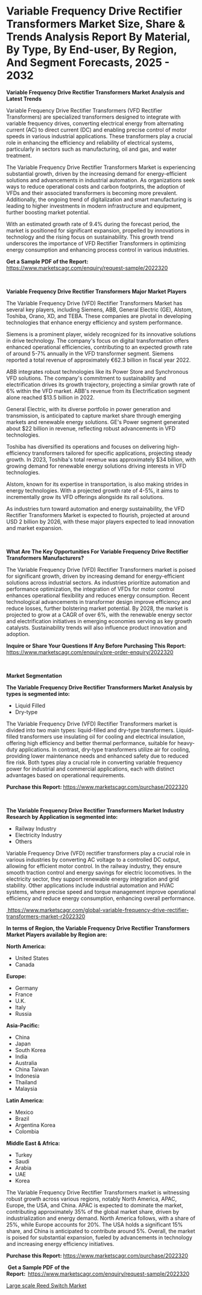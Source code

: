<p><h1>Variable Frequency Drive Rectifier Transformers Market Size, Share & Trends Analysis Report By Material, By Type, By End-user, By Region, And Segment Forecasts, 2025 - 2032</h1></p><p><strong>Variable Frequency Drive Rectifier Transformers Market Analysis and Latest Trends</strong></p>
<p><p>Variable Frequency Drive Rectifier Transformers (VFD Rectifier Transformers) are specialized transformers designed to integrate with variable frequency drives, converting electrical energy from alternating current (AC) to direct current (DC) and enabling precise control of motor speeds in various industrial applications. These transformers play a crucial role in enhancing the efficiency and reliability of electrical systems, particularly in sectors such as manufacturing, oil and gas, and water treatment.</p><p>The Variable Frequency Drive Rectifier Transformers Market is experiencing substantial growth, driven by the increasing demand for energy-efficient solutions and advancements in industrial automation. As organizations seek ways to reduce operational costs and carbon footprints, the adoption of VFDs and their associated transformers is becoming more prevalent. Additionally, the ongoing trend of digitalization and smart manufacturing is leading to higher investments in modern infrastructure and equipment, further boosting market potential. </p><p>With an estimated growth rate of 9.4% during the forecast period, the market is positioned for significant expansion, propelled by innovations in technology and the rising focus on sustainability. This growth trend underscores the importance of VFD Rectifier Transformers in optimizing energy consumption and enhancing process control in various industries.</p></p>
<p><strong>Get a Sample PDF of the Report:&nbsp;</strong> <a href="https://www.marketscagr.com/enquiry/request-sample/2022320?utm_campaign=2454&utm_medium=2&utm_source=Github&utm_content=ia&utm_term=29032025&utm_id=variable-frequency-drive-rectifier-transformers">https://www.marketscagr.com/enquiry/request-sample/2022320</a></p>
<p>&nbsp;</p>
<p><strong>Variable Frequency Drive Rectifier Transformers Major Market Players</strong></p>
<p><p>The Variable Frequency Drive (VFD) Rectifier Transformers Market has several key players, including Siemens, ABB, General Electric (GE), Alstom, Toshiba, Orano, XD, and TEBA. These companies are pivotal in developing technologies that enhance energy efficiency and system performance.</p><p>Siemens is a prominent player, widely recognized for its innovative solutions in drive technology. The company's focus on digital transformation offers enhanced operational efficiencies, contributing to an expected growth rate of around 5-7% annually in the VFD transformer segment. Siemens reported a total revenue of approximately €62.3 billion in fiscal year 2022.</p><p>ABB integrates robust technologies like its Power Store and Synchronous VFD solutions. The company's commitment to sustainability and electrification drives its growth trajectory, projecting a similar growth rate of 6% within the VFD market. ABB's revenue from its Electrification segment alone reached $13.5 billion in 2022.</p><p>General Electric, with its diverse portfolio in power generation and transmission, is anticipated to capture market share through emerging markets and renewable energy solutions. GE's Power segment generated about $22 billion in revenue, reflecting robust advancements in VFD technologies.</p><p>Toshiba has diversified its operations and focuses on delivering high-efficiency transformers tailored for specific applications, projecting steady growth. In 2023, Toshiba's total revenue was approximately $34 billion, with growing demand for renewable energy solutions driving interests in VFD technologies.</p><p>Alstom, known for its expertise in transportation, is also making strides in energy technologies. With a projected growth rate of 4-5%, it aims to incrementally grow its VFD offerings alongside its rail solutions.</p><p>As industries turn toward automation and energy sustainability, the VFD Rectifier Transformers Market is expected to flourish, projected at around USD 2 billion by 2026, with these major players expected to lead innovation and market expansion.</p></p>
<p>&nbsp;</p>
<p><strong>What Are The Key Opportunities For Variable Frequency Drive Rectifier Transformers Manufacturers?</strong></p>
<p><p>The Variable Frequency Drive (VFD) Rectifier Transformers market is poised for significant growth, driven by increasing demand for energy-efficient solutions across industrial sectors. As industries prioritize automation and performance optimization, the integration of VFDs for motor control enhances operational flexibility and reduces energy consumption. Recent technological advancements in transformer design improve efficiency and reduce losses, further bolstering market potential. By 2028, the market is projected to grow at a CAGR of over 6%, with the renewable energy sector and electrification initiatives in emerging economies serving as key growth catalysts. Sustainability trends will also influence product innovation and adoption.</p></p>
<p><strong>Inquire or Share Your Questions If Any Before Purchasing This Report:</strong> <a href="https://www.marketscagr.com/enquiry/pre-order-enquiry/2022320?utm_campaign=2454&utm_medium=2&utm_source=Github&utm_content=ia&utm_term=29032025&utm_id=variable-frequency-drive-rectifier-transformers">https://www.marketscagr.com/enquiry/pre-order-enquiry/2022320</a></p>
<p>&nbsp;</p>
<p><strong>Market Segmentation</strong></p>
<p><strong>The Variable Frequency Drive Rectifier Transformers Market Analysis by types is segmented into:</strong></p>
<p><ul><li>Liquid Filled</li><li>Dry-type</li></ul></p>
<p><p>The Variable Frequency Drive (VFD) Rectifier Transformers market is divided into two main types: liquid-filled and dry-type transformers. Liquid-filled transformers use insulating oil for cooling and electrical insulation, offering high efficiency and better thermal performance, suitable for heavy-duty applications. In contrast, dry-type transformers utilize air for cooling, providing lower maintenance needs and enhanced safety due to reduced fire risk. Both types play a crucial role in converting variable frequency power for industrial and commercial applications, each with distinct advantages based on operational requirements.</p></p>
<p><strong>Purchase this Report:&nbsp;</strong><a href="https://www.marketscagr.com/purchase/2022320?utm_campaign=2454&utm_medium=2&utm_source=Github&utm_content=ia&utm_term=29032025&utm_id=variable-frequency-drive-rectifier-transformers">https://www.marketscagr.com/purchase/2022320</a></p>
<p>&nbsp;</p>
<p><strong>The Variable Frequency Drive Rectifier Transformers Market Industry Research by Application is segmented into:</strong></p>
<p><ul><li>Railway Industry</li><li>Electricity Industry</li><li>Others</li></ul></p>
<p><p>Variable Frequency Drive (VFD) rectifier transformers play a crucial role in various industries by converting AC voltage to a controlled DC output, allowing for efficient motor control. In the railway industry, they ensure smooth traction control and energy savings for electric locomotives. In the electricity sector, they support renewable energy integration and grid stability. Other applications include industrial automation and HVAC systems, where precise speed and torque management improve operational efficiency and reduce energy consumption, enhancing overall performance.</p></p>
<p><a href="https://www.marketscagr.com/global-variable-frequency-drive-rectifier-transformers-market-r2022320?utm_campaign=2454&utm_medium=2&utm_source=Github&utm_content=ia&utm_term=29032025&utm_id=variable-frequency-drive-rectifier-transformers">&nbsp;https://www.marketscagr.com/global-variable-frequency-drive-rectifier-transformers-market-r2022320</a></p>
<p><strong>In terms of Region, the Variable Frequency Drive Rectifier Transformers Market Players available by Region are:</strong></p>
<p>
    <p> <strong> North America: </strong>
        <ul>
            <li>United States</li>
            <li>Canada</li>
        </ul>
        </p> 
    <p> <strong> Europe: </strong>
        <ul>
            <li>Germany</li>
            <li>France</li>
            <li>U.K.</li>
            <li>Italy</li>
            <li>Russia</li>
        </ul>
        </p> 
    <p> <strong> Asia-Pacific: </strong>
        <ul>
            <li>China</li>
            <li>Japan</li>
            <li>South Korea</li>
            <li>India</li>
            <li>Australia</li>
            <li>China Taiwan</li>
            <li>Indonesia</li>
            <li>Thailand</li>
            <li>Malaysia</li>
        </ul>
        </p> 
    <p> <strong> Latin America: </strong>
        <ul>
            <li>Mexico</li>
            <li>Brazil</li>
            <li>Argentina Korea</li>
            <li>Colombia</li>
        </ul>
        </p> 
    <p> <strong> Middle East & Africa: </strong>
        <ul>
            <li>Turkey</li>
            <li>Saudi</li>
            <li>Arabia</li>
            <li>UAE</li>
            <li>Korea</li>
        </ul>
    </p>
    </p>
<p><p>The Variable Frequency Drive Rectifier Transformers market is witnessing robust growth across various regions, notably North America, APAC, Europe, the USA, and China. APAC is expected to dominate the market, contributing approximately 35% of the global market share, driven by industrialization and energy demand. North America follows, with a share of 25%, while Europe accounts for 20%. The USA holds a significant 15% share, and China is anticipated to contribute around 5%. Overall, the market is poised for substantial expansion, fueled by advancements in technology and increasing energy efficiency initiatives.</p></p>
<p><strong>Purchase this Report: </strong><a href="https://www.marketscagr.com/purchase/2022320?utm_campaign=2454&utm_medium=2&utm_source=Github&utm_content=ia&utm_term=29032025&utm_id=variable-frequency-drive-rectifier-transformers">https://www.marketscagr.com/purchase/2022320</a></p>
<p>&nbsp;<strong>Get a Sample PDF of the Report:&nbsp;&nbsp;</strong><a href="https://www.marketscagr.com/enquiry/request-sample/2022320?utm_campaign=2454&utm_medium=2&utm_source=Github&utm_content=ia&utm_term=29032025&utm_id=variable-frequency-drive-rectifier-transformers">https://www.marketscagr.com/enquiry/request-sample/2022320</a></p>
<p><strong></strong></p>
<p><p><a href="https://github.com/lindaopodray/Market-Research-Report-List-1/blob/main/large-scale-reed-switch-market.md?utm_campaign=2454&utm_medium=2&utm_source=Github&utm_content=ia&utm_term=29032025&utm_id=variable-frequency-drive-rectifier-transformers">Large scale Reed Switch Market</a></p></p>